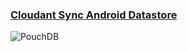 ### [Cloudant Sync Android Datastore](https://github.com/cloudant/sync-android)
![PouchDB](images/pouchdb.png)
